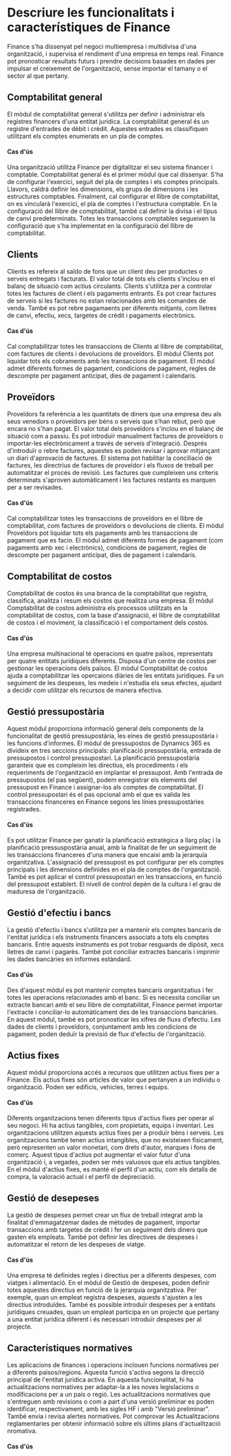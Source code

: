 # Descriure les funcionalitats i característiques de Finance
Finance s'ha dissenyat pel negoci multiempresa i multidivisa d'una organització, i supervisa el rendiment d'una empresa en temps real. Finance pot pronosticar resultats futurs i prendre decisions basades en dades per impulsar el creixement de l'organització, sense importar el tamany o el sector al que pertany.

## Comptabilitat general
El mòdul de comptabilitat general s'utilitza per definir i administrar els registres financers d'una entitat jurídica. La comptabilitat general és un registre d'entrades de dèbit i crèdit. Aquestes entrades es classifiquen utilitzant els comptes enumerats en un pla de comptes.

#### Cas d'ús
Una organització utilitza Finance per digitalitzar el seu sistema financer i comptable. Comptabilitat general és el primer mòdul que cal dissenyar. S'ha de configurar l'exercici, seguit del pla de comptes i els comptes principals. Llavors, caldrà definir les dimensions, els grups de dimensions i les estructures comptables. Finalment, cal configurar el llibre de comptabilitat, on es vincularà l'exercici, el pla de comptes i l'estructura comptable. En la configuració del llibre de comptabilitat, també cal definir la divisa i el tipus de canvi predeterminats. Totes les transaccions comptables segueixen la configuració que s'ha implementat en la configuració del llibre de comptabilitat.

## Clients
Clients es refereix al saldo de fons que un client deu per productes o serveis entregats i facturats. El valor total de tots els clients s'inclou en el balanç de situació com actius circulants. Clients s'utilitza per a controlar totes les factures de client i els pagaments entrants. Es pot crear factures de serveis si les factures no estan relacionades amb les comandes de venda. També es pot rebre pagamaents per diferents mitjants, com lletres de canvi, efectiu, xecs, targetes de crèdit i pagaments electrònics.

#### Cas d'ús
Cal comptabilitzar totes les transaccions de Clients al llibre de comptabilitat, com factures de clients i devolucions de proveïdors. El mòdul Clients pot liquidar tots els cobraments amb les transaccions de pagament. El mòdul admet diferents formes de pagament, condicions de pagament, regles de descompte per pagament anticipat, dies de pagament i calendaris.

## Proveïdors
Proveïdors fa referència a les quantitats de diners que una empresa deu als seus venedors o proveïdors per béns o serveis que s'han rebut, però que encara no s'han pagat. El valor total dels proveïdors s'inclou en el balanç de situació com a passiu. Es pot introduïr manualment factures de proveïdors o importar-les electrònicament a través de serveis d'integració. Després d'introduïr o rebre factures, aquestes es poden revisar i aprovar mitjançant un diari d'aprovació de factures. El sistema pot habilitar la conciliació de factures, les directrius de factures de proveïdor i els fluxos de treball per automatitzar el procés de revisió. Les factures que cumpleixen uns criteris determinats s'aproven automàticament i les factures restants es marquen per a ser revisades.

#### Cas d'ús
Cal comptabilitzar totes les transaccions de proveïdors en el llibre de comptabilitat, com factures de proveïdors o devolucions de clients. El mòdul Proveïdors pot liquidar tots els pagaments amb les transaccions de pagament que es facin. El mòdul admet diferents formes de pagament (com pagaments amb xec i electrònics), condicions de pagament, regles de descompte per pagament anticipat, dies de pagament i calendaris.

## Comptabilitat de costos
Comptabilitat de costos és una branca de la comptabilitat que registra, classifica, analitza i resum els costos que realitza una empresa. El mòdul Comptabilitat de costos administra els processos utilitzats en la comptabilitat de costos, com la base d'assignació, el llibre de comptabilitat de costos i el moviment, la classificació i el comportament dels costos.

#### Cas d'ús
Una empresa multinacional té operacions en quatre països, representats per quatre entitats jurídiques diferents. Disposa d'un centre de costos per gestionar les operacions dels països. El mòdul Comptabilitat de costos ajuda a comptabilitzar les opercaions diàries de les entitats jurídiques. Fa un seguiment de les despeses, les medeix i n'estudia els seus efectes, ajudant a decidir com utilitzar els recursos de manera efectiva.

## Gestió pressupostària
Aquest mòdul proporciona informació general dels components de la funcionalitat de gestió pressupostària, les eines de gestió pressupostària i les funcions d'informes. El mòdul de pressupostos de Dynamics 365 es divideix en tres seccions principals: planificació pressupostària, entrada de pressupostos i control pressupostari. La planificació pressupostària garanteix que es compleixin les directius, els procediments i els requeriments de l'organització en implantar el pressupost. Amb l'entrada de pressupostos (el pas següent), podem enregistrar els elements del pressupost en Finance i assignar-los als comptes de comptabilitat. El control pressupostari és el pas opcional amb el que es valida les transaccions financeres en Finance segons les línies pressupostàries registrades.

#### Cas d'ús
Es pot utilitzar Finance per ganatir la planificació estratègica a llarg plaç i la planificació pressuspostària anual, amb la finalitat de fer un seguiment de les transaccions financeres d'una manera que encaixi amb la jerarquia organitzativa. L'assignació del pressupost es pot configurar per els comptes principals i les dimensions definides en el pla de comptes de l'organització. També es pot aplicar el control pressupostari en les transaccions, en funció del pressupost establert. El nivell de control depèn de la cultura i el grau de maduresa de l'organització.

## Gestió d'efectiu i bancs
La gestió d'efectiu i bancs s'utilitza per a mantenir els comptes bancaris de l'entitat jurídica i els instruments financers associats a tots els comptes bancaris. Entre aquests instruments es pot trobar resguards de dipòsit, xecs lletres de canvi i pagarès. També pot conciliar extractes bancaris i imprimir les dades bancàries en informes estàndard.

#### Cas d'ús
Des d'aquest mòdul es pot mantenir comptes bancaris organitzatius i fer totes les operacions relacionades amb el banc. Si es necessita conciliar un extracte bancari amb el seu llibre de comptabilitat, Finance permet importar l'extracte i conciliar-lo automàticament des de les transaccions bancàries. En aquest mòdul, també es pot pronosticar les xifres de fluxs d'efectiu. Les dades de clients i proveïdors, conjuntament amb les condicions de pagament, poden deduïr la previsió de flux d'efectiu de l'organització.

## Actius fixes
Aquest mòdul proporciona accés a recursos que utilitzen actius fixes per a Finance. Els actius fixes són articles de valor que pertanyen a un individu o organització. Poden ser edificis, vehicles, terres i equips.

#### Cas d'ús
Diferents organitzacions tenen diferents tipus d'actius fixes per operar al seu negoci. Hi ha actius tangibles, com propietats, equips i inventari. Les organitzacions utilitzen aquests actius fixes per a produïr béns i serveis. Les organitzacions també tenen actius intangibles, que no existeixen físicament, però representen un valor monetari, com drets d'autor, marques i fons de comerç. Aquest tipus d'actius pot augmentar el valor futur d'una organització i, a vegades, poden ser més valuosos que els actius tangibles. En el mòdul d'actius fixes, es manté el perfil d'un actiu, com els detalls de compra, la valoració actual i el perfil de depreciació.

## Gestió de desepeses
La gestió de despeses permet crear un flux de treball integrat amb la finalitat d'emmagatzemar dades de mètodes de pagament, importar transaccions amb targetes de crèdit i fer un seguiment dels diners que gasten els empleats. També pot definir les directives de despeses i automatitzar el retorn de les despeses de viatge.

#### Cas d'ús
Una empresa té definides regles i directius per a diferents despeses, com viatges i alimentació. En el mòdul de Gestió de despeses, poden definir totes aquestes directius en funció de la jerarquia organitzativa. Per exemple, quan un empleat registra despeses, aquests s'ajusten a les directius introduïdes. També és possible introduïr despeses per a entitats jurídiques creuades, quan un empleat participa en un projecte que pertany a una entitat jurídica diferent i és necessari introduïr despeses per al projecte.

## Característiques normatives
Les aplicacions de finances i operacions inclouen funcions normatives per a diferents països/regions. Aquesta funció s'activa segons la direcció principal de l'entitat jurídica activa. En aquesta funcionalitat, hi ha actualitzacions normatives per adaptar-la a les noves legislacions o modificacions per a un país o regió. Les actualitzacions normatives que s'entreguen amb revisions o com a part d'una versió preliminar es poden identificar, respectivament, amb les sigles HF i amb "Versió preliminar". També envia i revisa alertes normatives. Pot comprovar les Actualitzacions reglamentaries per obtenir informació sobre els últims plans d'actualització nromativa.

#### Cas d'ús






































